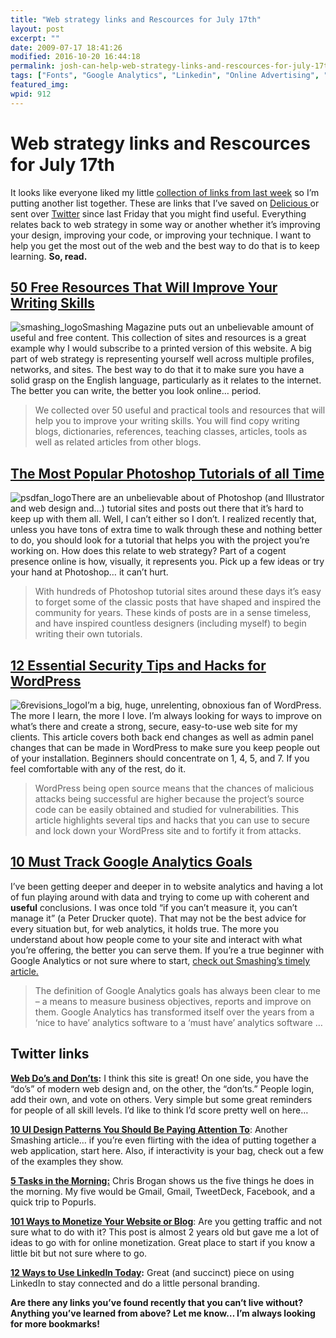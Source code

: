 ```yaml
---
title: "Web strategy links and Rescources for July 17th"
layout: post
excerpt: ""
date: 2009-07-17 18:41:26
modified: 2016-10-20 16:44:18
permalink: josh-can-help-web-strategy-links-and-rescources-for-july-17th/index.html
tags: ["Fonts", "Google Analytics", "Linkedin", "Online Advertising", "PS Tutorials", "Smashing", "Social Networking", "Web Design", "Wordpress", "Wordpress Security", "Web Strategy"]
featured_img: 
wpid: 912
---
```


# Web strategy links and Rescources for July 17th

It looks like everyone liked my little [collection of links from last week](/josh-can-help-helpful-web-strategy-links-for-july-10th/) so I’m putting another list together. These are links that I’ve saved on [Delicious ](http://delicious.com/joshcanhelp)or sent over [Twitter](http://twitter.com/joshcanhelp) since last Friday that you might find useful. Everything relates back to web strategy in some way or another whether it’s improving your design, improving your code, or improving your technique. I want to help you get the most out of the web and the best way to do that is to keep learning. **So, read.**

[50 Free Resources That Will Improve Your Writing Skills](http://www.smashingmagazine.com/2009/06/28/50-free-resources-that-will-improve-your-writing-skills/ "50 Free Resources That Will Improve Your Writing Skills")
------------------------------------------------------------------------------------------------------------------------------------------------------------------------------------------------------------------------

![smashing_logo](/_images/2009/07/smashing_logo.jpg "smashing_logo")Smashing Magazine puts out an unbelievable amount of useful and free content. This collection of sites and resources is a great example why I would subscribe to a printed version of this website. A big part of web strategy is representing yourself well across multiple profiles, networks, and sites. The best way to do that it to make sure you have a solid grasp on the English language, particularly as it relates to the internet. The better you can write, the better you look online… period.

> We collected over 50 useful and practical tools and resources that will help you to improve your writing skills. You will find copy writing blogs, dictionaries, references, teaching classes, articles, tools as well as related articles from other blogs.

[The Most Popular Photoshop Tutorials of all Time](http://psdfan.com/inspiration/graphic-design/the-most-popular-photoshop-tutorials-of-all-time/ "The Most Popular Photoshop Tutorials of all Time")
-----------------------------------------------------------------------------------------------------------------------------------------------------------------------------------------------------

![psdfan_logo](/_images/2009/07/psdfan_logo.jpg "psdfan_logo")There are an unbelievable about of Photoshop (and Illustrator and web design and…) tutorial sites and posts out there that it’s hard to keep up with them all. Well, I can’t either so I don’t. I realized recently that, unless you have tons of extra time to walk through these and nothing better to do, you should look for a tutorial that helps you with the project you’re working on. How does this relate to web strategy? Part of a cogent presence online is how, visually, it represents you. Pick up a few ideas or try your hand at Photoshop… it can’t hurt.

> With hundreds of Photoshop tutorial sites around these days it’s easy to forget some of the classic posts that have shaped and inspired the community for years. These kinds of posts are in a sense timeless, and have inspired countless designers (including myself) to begin writing their own tutorials.

[12 Essential Security Tips and Hacks for WordPress](http://sixrevisions.com/wordpress/12-essential-security-tips-and-hacks-for-wordpress/ "12 Essential Security Tips and Hacks for WordPress")
------------------------------------------------------------------------------------------------------------------------------------------------------------------------------------------------

![6revisions_logo](/_images/2009/07/6revisions_logo.jpg "6revisions_logo")I’m a big, huge, unrelenting, obnoxious fan of WordPress. The more I learn, the more I love. I’m always looking for ways to improve on what’s there and create a strong, secure, easy-to-use web site for my clients. This article covers both back end changes as well as admin panel changes that can be made in WordPress to make sure you keep people out of your installation. Beginners should concentrate on 1, 4, 5, and 7. If you feel comfortable with any of the rest, do it.

> WordPress being open source means that the chances of malicious attacks being successful are higher because the project’s source code can be easily obtained and studied for vulnerabilities. This article highlights several tips and hacks that you can use to secure and lock down your WordPress site and to fortify it from attacks.

[10 Must Track Google Analytics Goals](http://www.webanalyticsworld.net/2009/03/10-must-track-google-analytics-goals.html "10 Must Track Google Analytics Goals")
-----------------------------------------------------------------------------------------------------------------------------------------------------------------

I’ve been getting deeper and deeper in to website analytics and having a lot of fun playing around with data and trying to come up with coherent and **useful** conclusions. I was once told “if you can’t measure it, you can’t manage it” (a Peter Drucker quote). That may not be the best advice for every situation but, for web analytics, it holds true. The more you understand about how people come to your site and interact with what you’re offering, the better you can serve them. If you’re a true beginner with Google Analytics or not sure where to start, [check out Smashing’s timely article. ](http://www.smashingmagazine.com/2009/07/16/a-guide-to-google-analytics-and-useful-tools/)

> The definition of Google Analytics goals has always been clear to me – a means to measure business objectives, reports and improve on them. Google Analytics has transformed itself over the years from a ‘nice to have’ analytics software to a ‘must have’ analytics software …

Twitter links
-------------

**[Web Do’s and Don’ts](http://webdosanddonts.com/):** I think this site is great! On one side, you have the “do’s” of modern web design and, on the other, the “don’ts.” People login, add their own, and vote on others. Very simple but some great reminders for people of all skill levels. I’d like to think I’d score pretty well on here…

**[10 UI Design Patterns You Should Be Paying Attention To](http://www.smashingmagazine.com/2009/06/23/10-ui-design-patterns-you-should-be-paying-attention-to/ "10 UI Design Patterns You Should Be Paying Attention To")**: Another Smashing article… if you’re even flirting with the idea of putting together a web application, start here. Also, if interactivity is your bag, check out a few of the examples they show.

**[5 Tasks in the Morning:](http://www.chrisbrogan.com/five-tasks-in-the-morning/)** Chris Brogan shows us the five things he does in the morning. My five would be Gmail, Gmail, TweetDeck, Facebook, and a quick trip to Popurls.

[**101 Ways to Monetize Your Website or Blog**](http://vandelaydesign.com/blog/make-money/101-ways-to-monetize-your-website-or-blog/): Are you getting traffic and not sure what to do with it? This post is almost 2 years old but gave me a lot of ideas to go with for online monetization. Great place to start if you know a little bit but not sure where to go.

**[12 Ways to Use LinkedIn Today](http://ariwriter.com/12-ways-to-use-linkedin-today-2/):** Great (and succinct) piece on using LinkedIn to stay connected and do a little personal branding.

**Are there any links you’ve found recently that you can’t live without? Anything you’ve learned from above? Let me know… I’m always looking for more bookmarks!**